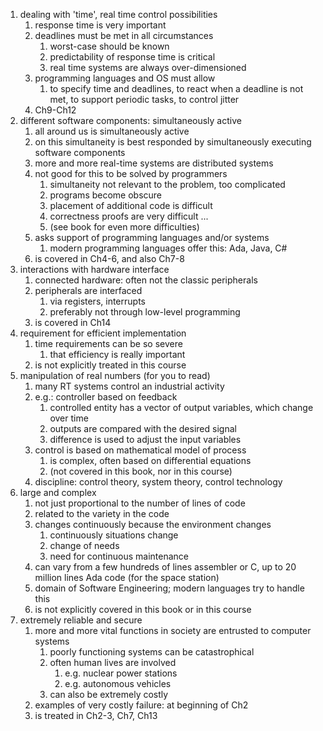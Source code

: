 1. dealing with  'time', real time control possibilities
	1. response time is very important
	2. deadlines must be met in all circumstances
		1. worst-case should be known
		2. predictability of response time is critical
		3. real time systems are always over-dimensioned
	3. programming languages and OS must allow
		1. to specify time and deadlines, to react when a deadline is not met, to support periodic tasks, to control jitter
	4. Ch9-Ch12
2. different software components: simultaneously active
	1. all around us is simultaneously active
	2. on this simultaneity is best responded by simultaneously executing software components
	3. more and more real-time systems are distributed systems
	4. not good for this to be solved by programmers
		1. simultaneity not relevant to the problem, too complicated
		2. programs become obscure
		3. placement of additional code is difficult
		4. correctness proofs are very difficult ...
		5. (see book for even more difficulties)
	5. asks support of programming languages and/or systems
		1. modern programming languages offer this: Ada, Java, C#
	6. is covered in Ch4-6, and also Ch7-8
3. interactions with hardware interface
	1. connected hardware: often not the classic peripherals
	2. peripherals are interfaced
		1. via registers, interrupts
		2. preferably not through low-level programming
	3. is covered in Ch14
4. requirement for efficient implementation
	1. time requirements can be so severe 
		1. that efficiency is really important
	2. is not explicitly treated in this course
5. manipulation of real numbers (for you to read)
	1. many RT systems control an industrial activity
	2. e.g.: controller based on feedback
		1. controlled entity has a vector of output variables, which change over time
		2. outputs are compared with the desired signal
		3. difference is used to adjust the input variables
	3. control is based on mathematical model of process
		1. is complex, often based on differential equations
		2. (not covered in this book, nor in this course)
	4. discipline: control theory, system theory, control technology
6. large and complex
	1. not just proportional to the number of lines of code
	2. related to the variety in the code
	3. changes continuously because the environment changes
		1. continuously situations change
		2. change of needs
		3. need for continuous maintenance
	4. can vary from a few hundreds of lines assembler or C, up to 20 million lines Ada code (for the space station)
	5. domain of Software Engineering; modern languages try to handle this
	6. is not explicitly covered in this book or in this course
7. extremely reliable and secure
	1. more and more vital functions in society are entrusted to computer systems
		1. poorly functioning systems can be catastrophical
		2. often human lives are involved
			1. e.g. nuclear power stations	
			2. e.g. autonomous vehicles
		3. can also be extremely costly
	2. examples of very costly failure: at beginning of Ch2
	3. is treated in Ch2-3, Ch7, Ch13